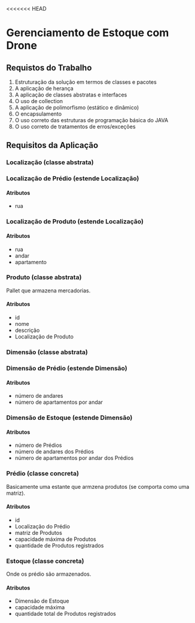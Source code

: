 <<<<<<< HEAD
# Gerenciamento de Estoque com Drone

## Requistos do Trabalho

1. Estruturação da solução em termos de classes e pacotes
2. A aplicação de herança
3. A aplicação de classes abstratas e interfaces
4. O uso de collection
5. A aplicação de polimorfismo (estático e dinâmico)
6. O encapsulamento
7. O uso correto das estruturas de programação básica do JAVA
8. O uso correto de tratamentos de erros/exceções

## Requisitos da Aplicação

### Localização (classe abstrata)



### Localização de Prédio (estende Localização)

#### Atributos
- rua



### Localização de Produto (estende Localização)

#### Atributos
- rua
- andar
- apartamento



### Produto (classe abstrata)

Pallet que armazena mercadorias.

#### Atributos

- id
- nome
- descrição
- Localização de Produto


### Dimensão (classe abstrata)

### Dimensão de Prédio (estende Dimensão)

#### Atributos
- número de andares
- número de apartamentos por andar

### Dimensão de Estoque (estende Dimensão)

#### Atributos
- número de Prédios
- número de andares dos Prédios
- número de apartamentos por andar dos Prédios


### Prédio (classe concreta)

Basicamente uma estante que armzena produtos (se comporta  como uma matriz).

#### Atributos

- id
- Localização do Prédio
- matriz de Produtos
- capacidade máxima de Produtos
- quantidade de Produtos registrados



### Estoque (classe concreta)

Onde os prédio são armazenados.

####  Atributos

- Dimensão de Estoque
- capacidade máxima
- quantidade total de Produtos registrados

